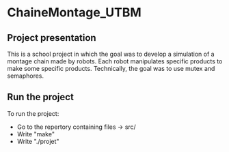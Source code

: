 # ChaineMontage_UTBM

## Project presentation

This is a school project in which the goal was to develop a simulation of a montage chain made by robots.
Each robot manipulates specific products to make some specific products.
Technically, the goal was to use mutex and semaphores.

## Run the project

To run the project:

* Go to the repertory containing files -> src/
* Write "make"
* Write "./projet"
